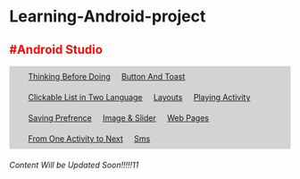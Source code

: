 # Learning-Android-project
<font color="red"><h2>#Android Studio</h2></font> 
<style>
    #nav {
        background: lightgray;  
        overflow: auto; 
        }
    #nav li {
        float: left;
        list-style-type: none;
        padding: 10px;
        }
</style>
<ol id="nav">
    <li><a href="#Using_Lists_for_Menus">Thinking Before Doing</a></li>
    <li><a href="#Using_Lists_for_Menus">Button And Toast</a></li>
    <li><a href="#Using_Lists_for_Menus">Clickable List in Two Language</a></li>
    <li><a href="#Using_Lists_for_Menus">Layouts</a></li>
    <li><a href="#Using_Lists_for_Menus">Playing Activity</a></li>
    <li><a href="#Using_Lists_for_Menus">Saving Prefrence</a></li>
    <li><a href="#Using_Lists_for_Menus">Image & Slider</a></li>
    <li><a href="#Using_Lists_for_Menus">Web Pages</a></li>
    <li><a href="#Using_Lists_for_Menus">From One Activity to Next</a></li>
    <li><a href="#Using_Lists_for_Menus">Sms</a></li>	
</ol>
<h6>Content Will be Updated Soon!!!!!11</h6>
